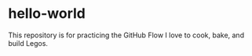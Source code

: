 # hello-world
This repository is for practicing the GitHub Flow
I love to cook, bake, and build Legos.
